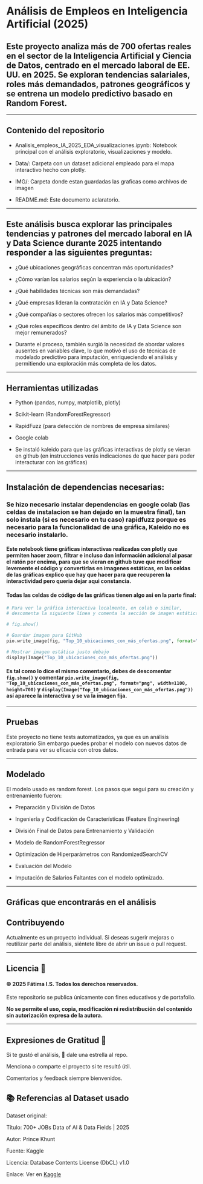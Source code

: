 # Análisis de Empleos en Inteligencia Artificial (2025)

## Este proyecto analiza más de 700 ofertas reales en el sector de la Inteligencia Artificial y Ciencia de Datos, centrado en el mercado laboral de EE. UU. en 2025. Se exploran tendencias salariales, roles más demandados, patrones geográficos y se entrena un modelo predictivo basado en Random Forest.

---
## Contenido del repositorio

- Analisis_empleos_IA_2025_EDA_visualizaciones.ipynb: Notebook principal con el análisis exploratorio, visualizaciones y modelo.

- Data/: Carpeta con un dataset adicional empleado para el mapa interactivo hecho con plotly.

- IMG/: Carpeta donde estan guardadas las graficas como archivos de imagen

- README.md: Este documento aclaratorio.

---

## Este análisis busca explorar las principales tendencias y patrones del mercado laboral en IA y Data Science durante 2025 intentando responder a las siguientes preguntas:

- ¿Qué ubicaciones geográficas concentran más oportunidades?

- ¿Cómo varían los salarios según la experiencia o la ubicación?

- ¿Qué habilidades técnicas son más demandadas?

- ¿Qué empresas lideran la contratación en IA y Data Science?

- ¿Qué compañías o sectores ofrecen los salarios más competitivos?

- ¿Qué roles específicos dentro del ámbito de IA y Data Science son mejor remunerados?

- Durante el proceso, también surgió la necesidad de abordar valores ausentes en variables clave, lo que motivó el uso de técnicas de modelado predictivo para imputación, enriqueciendo el análisis y permitiendo una exploración más completa de los datos.

---

## Herramientas utilizadas

- Python (pandas, numpy, matplotlib, plotly)

- Scikit-learn (RandomForestRegressor)

- RapidFuzz (para detección de nombres de empresa similares)

- Google colab

- Se instaló kaleido para que las gráficas interactivas de plotly se vieran en github (en instrucciones verás indicaciones de que hacer para poder interacturar con las gráficas)

--- 

## Instalación de dependencias necesarias:

### Se hizo necesario instalar dependencias en google colab (las celdas de instalacion se han dejado en la muestra final), tan solo instala (si es necesario en tu caso) rapidfuzz porque es necesario para la funcionalidad de una gráfica, Kaleido no es necesario instalarlo.

#### Este notebook tiene gráficas interactivas realizadas con plotly que permiten hacer zoom, filtrar e incluso dan información adicional al pasar el ratón por encima, para que se vieran en github tuve que modificar levemente el código y convertirlas en imagenes estáticas, en las celdas de las gráficas explico que hay que hacer para que recuperen la interactividad pero queria dejar aqui constancia.

#### Todas las celdas de código de las gráficas tienen algo asi en la parte final:

```python
# Para ver la gráfica interactiva localmente, en colab o similar,
# descomenta la siguiente línea y comenta la sección de imagen estática:

# fig.show()

# Guardar imagen para GitHub
pio.write_image(fig, "Top_10_ubicaciones_con_más_ofertas.png", format="png", width=1100, height=700)

# Mostrar imagen estática justo debajo
display(Image("Top_10_ubicaciones_con_más_ofertas.png"))

```
#### Es tal como lo dice el mismo comentario, debes de descomentar `fig.show()` y comentar `pio.write_image(fig, "Top_10_ubicaciones_con_más_ofertas.png", format="png", width=1100, height=700)` y `display(Image("Top_10_ubicaciones_con_más_ofertas.png"))` así aparece la interactiva y se va la imagen fija.

---

## Pruebas
Este proyecto no tiene tests automatizados, ya que es un análisis exploratorio Sin embargo puedes probar el modelo con nuevos datos de entrada para ver su eficacia con otros datos.

---

## Modelado

El modelo usado es random forest. Los pasos que seguí para su creación y entrenamiento fueron:

- Preparación y División de Datos

- Ingeniería y Codificación de Características (Feature Engineering)

- División Final de Datos para Entrenamiento y Validación

- Modelo de RandomForestRegressor

- Optimización de Hiperparámetros con RandomizedSearchCV

- Evaluación del Modelo

- Imputación de Salarios Faltantes con el modelo optimizado.

---

## Gráficas que encontrarás en el análisis



## Contribuyendo

Actualmente es un proyecto individual.
Si deseas sugerir mejoras o reutilizar parte del análisis, siéntete libre de abrir un issue o pull request.

---

## Licencia 📄

#### © 2025 Fátima I.S. Todos los derechos reservados.

Este repositorio se publica únicamente con fines educativos y de portafolio.

**No se permite el uso, copia, modificación ni redistribución del contenido sin autorización expresa de la autora.**

---

## Expresiones de Gratitud 🎁

Si te gustó el análisis, 🌟 dale una estrella al repo.

Menciona o comparte el proyecto si te resultó útil.

Comentarios y feedback siempre bienvenidos.




## 📚 Referencias al Dataset usado

Dataset original:

Título: 700+ JOBs Data of AI & Data Fields | 2025

Autor: Prince Khunt

Fuente: Kaggle

Licencia: Database Contents License (DbCL) v1.0

Enlace: Ver en [Kaggle](https://www.kaggle.com/datasets/princekhunt19/700-jobs-data-of-ai-and-data-fields-2025)

